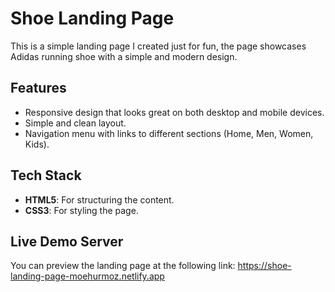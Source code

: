 # Shoe Landing Page

This is a simple landing page I created just for fun, the page showcases Adidas running shoe with a simple and modern design.

## Features

- Responsive design that looks great on both desktop and mobile devices.
- Simple and clean layout.
- Navigation menu with links to different sections (Home, Men, Women, Kids).

## Tech Stack

- **HTML5**: For structuring the content.
- **CSS3**: For styling the page.

## Live Demo Server

You can preview the landing page at the following link: https://shoe-landing-page-moehurmoz.netlify.app
